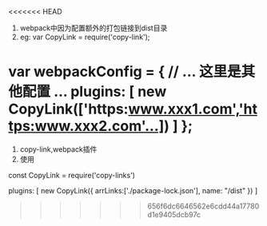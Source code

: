 <<<<<<< HEAD
1. webpack中因为配置额外的打包链接到dist目录
2. eg: 
var CopyLink = require('copy-link');

var webpackConfig = {
  // ... 这里是其他配置 ...
  plugins: [
    new CopyLink(['https:www.xxx1.com','https:www.xxx2.com'...])
  ]
};
=======
1. copy-link,webpack插件
2. 使用

const CopyLink = require('copy-links')

plugins: [
    new CopyLink({
      arrLinks:['./package-lock.json'],
      name: "/dist"
    })
]
>>>>>>> 656f6dc6646562e6cdd44a17780d1e9405dcb97c
